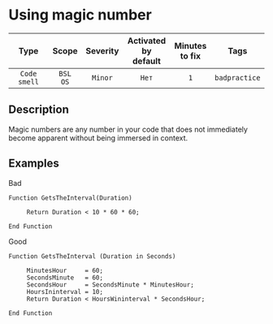 # Using magic number

| Type | Scope | Severity | Activated<br/>by default | Minutes<br/>to fix | Tags |
| :-: | :-: | :-: | :-: | :-: | :-: |
| `Code smell` | `BSL`<br/>`OS` | `Minor` | `Нет` | `1` | `badpractice` |


## <TODO PARAMS>

## Description

Magic numbers are any number in your code that does not immediately become apparent without being immersed in context.

## Examples

Bad
```Bsl
Function GetsTheInterval(Duration)

     Return Duration < 10 * 60 * 60;

End Function
```

Good
```Bsl
Function GetsTheInterval (Duration in Seconds)
    
     MinutesHour     = 60;
     SecondsMinute   = 60;
     SecondsHour     = SecondsMinute * MinutesHour;
     HoursIninterval = 10;
     Return Duration < HoursWininterval * SecondsHour;

End Function
```
